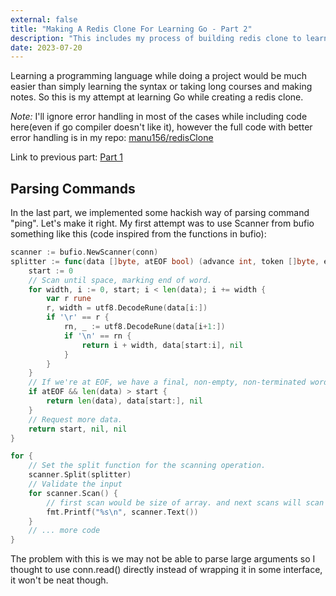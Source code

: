 ```yaml
---
external: false
title: "Making A Redis Clone For Learning Go - Part 2"
description: "This includes my process of building redis clone to learn Go"
date: 2023-07-20
---
```


Learning a programming language while doing a project would be much easier than simply learning the syntax or taking long courses and making notes. So this is my attempt at learning Go while creating a redis clone.

*Note:* I'll ignore error handling in most of the cases while including code here(even if go compiler doesn't like it), however the full code with better error handling is in my repo: [manu156/redisClone](https://github.com/manu156/redisClone)

Link to previous part: [Part 1](https://manu156.github.io/blog/redis-clone-in-go/)

## Parsing Commands

In the last part, we implemented some hackish way of parsing command "ping". Let's make it right.
My first attempt was to use Scanner from bufio something like this (code inspired from the functions in bufio):
```go
scanner := bufio.NewScanner(conn)
splitter := func(data []byte, atEOF bool) (advance int, token []byte, err error) {
    start := 0
    // Scan until space, marking end of word.
    for width, i := 0, start; i < len(data); i += width {
        var r rune
        r, width = utf8.DecodeRune(data[i:])
        if '\r' == r {
            rn, _ := utf8.DecodeRune(data[i+1:])
            if '\n' == rn {
                return i + width, data[start:i], nil
            }
        }
    }
    // If we're at EOF, we have a final, non-empty, non-terminated word. Return it.
    if atEOF && len(data) > start {
        return len(data), data[start:], nil
    }
    // Request more data.
    return start, nil, nil
}

for {
    // Set the split function for the scanning operation.
    scanner.Split(splitter)
    // Validate the input
    for scanner.Scan() {
        // first scan would be size of array. and next scans will scan command and it's arguments
        fmt.Printf("%s\n", scanner.Text())
    }
    // ... more code
}
```
The problem with this is we may not be able to parse large arguments so I thought to use conn.read() directly instead of wrapping it in some interface, it won't be neat though.
